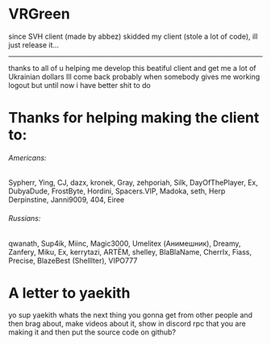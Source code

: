 # VRGreen

since SVH client (made by abbez) skidded my client (stole a lot of code), ill just release it...

-----

thanks to all of u helping me develop this 
beatiful client and get me a lot of Ukrainian dollars
Ill come back probably when somebody gives
me working logout but until now i have better shit to do

# Thanks for helping making the client to:
###### Americans:
Sypherr, Ying, CJ, dazx, kronek, Gray,
zehporiah, Silk, DayOfThePlayer, Ex, 
DubyaDude, FrostByte, Hordini, Spacers.VIP, 
Madoka, seth, Herp Derpinstine, Janni9009, 404, Eiree
###### Russians:
qwanath, Sup4ik, Miinc, Magic3000, Umelitex (Анимешник), 
Dreamy, Zanfery, Miku, Ex, kerrytazi, 
ARTËM, shelley, BlaBlaName, CherrIx, 
Fiass, Precise, BlazeBest (Shelllter), VIPO777


# A letter to yaekith
yo sup yaekith whats the next thing you gonna
get from other people and then brag about,
make videos about it, show in discord rpc 
that you are making it and then put the source code on github?
